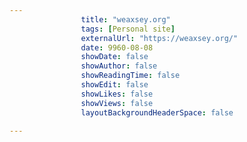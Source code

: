 ---
                title: "weaxsey.org"
                tags: [Personal site]
                externalUrl: "https://weaxsey.org/"
                date: 9960-08-08
                showDate: false
                showAuthor: false
                showReadingTime: false
                showEdit: false
                showLikes: false
                showViews: false
                layoutBackgroundHeaderSpace: false
                ---
